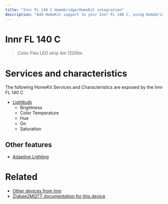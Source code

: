 ```yaml
---
title: "Innr FL 140 C Homebridge/HomeKit integration"
description: "Add HomeKit support to your Innr FL 140 C, using Homebridge, Zigbee2MQTT and homebridge-z2m."
---
```

<!---
This file has been GENERATED using src/docgen/docgen.ts
DO NOT EDIT THIS FILE MANUALLY!
-->
# Innr FL 140 C
> Color Flex LED strip 4m 1200lm


# Services and characteristics
The following HomeKit Services and Characteristics are exposed by
the Innr FL 140 C

* [Lightbulb](../../light.md)
  * Brightness
  * Color Temperature
  * Hue
  * On
  * Saturation


## Other features
* [Adaptive Lighting](../../light.md)


# Related
* [Other devices from Innr](../index.md#innr)
* [Zigbee2MQTT documentation for this device](https://www.zigbee2mqtt.io/devices/FL_140_C.html)